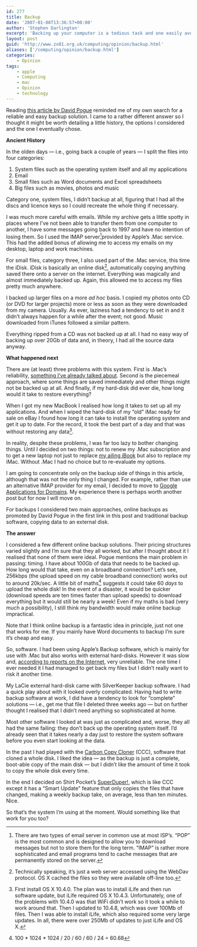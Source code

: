 ```yaml
---
id: 277
title: Backup
date: '2007-01-08T13:36:57+00:00'
author: 'Stephen Darlington'
excerpt: 'Backing up your computer is a tedious task and one easily avoided until that day when your machine won''t start. Hoping to forestall the inevitable I re-evaluate my options.'
layout: post
guid: 'http://www.zx81.org.uk/computing/opinion/backup.html'
aliases: ['/computing/opinion/backup.html']
categories:
    - Opinion
tags:
    - apple
    - Computing
    - mac
    - Opinion
    - technology
---
```


Reading [this article by David Pogue](http://www.nytimes.com/2007/01/04/technology/04pogue.html?ex=1168664400&en=0698b30749aa2dfb&ei=5070&emc=eta1 "Fewer Excuses for Not Doing a PC Backup") reminded me of my own search for a reliable and easy backup solution. I came to a rather different answer so I thought it might be worth detailing a little history, the options I considered and the one I eventually chose.

**Ancient History**

In the olden days — i.e., going back a couple of years — I split the files into four categories:

1. System files such as the operating system itself and all my applications
2. Email
3. Small files such as Word documents and Excel spreadsheets
4. Big files such as movies, photos and music

Category one, system files, I didn’t backup at all, figuring that I had all the discs and licence keys so I could recreate the whole thing if necessary.

I was much more careful with emails. While my archive gets a little spotty in places where I’ve not been able to transfer them from one computer to another, I have some messages going back to 1997 and have no intention of losing them. So I used the IMAP server[^1]provided by Apple’s .Mac service. This had the added bonus of allowing me to access my emails on my desktop, laptop and work machines.

For small files, category three, I also used part of the .Mac service, this time the iDisk. iDisk is basically an online disk[^2], automatically copying anything saved there onto a server on the internet. Everything was magically and almost immediately backed up. Again, this allowed me to access my files pretty much anywhere.

I backed up larger files on a more *ad hoc* basis. I copied my photos onto CD (or DVD for larger projects) more or less as soon as they were downloaded from my camera. Usually. As ever, laziness had a tendency to set in and it didn’t always happen for a while after the event; not good. Music downloaded from iTunes followed a similar pattern.

Everything ripped from a CD was not backed up at all. I had no easy way of backing up over 20Gb of data and, in theory, I had all the source data anyway.

**What happened next**

There are (at least) three problems with this system. First is .Mac’s reliability, [something I’ve already talked about](/computing/opinion/mac-defection.html ".Mac reliability"). Second is the piecemeal approach, where some things are saved immediately and other things might not be backed up at all. And finally, if my hard-disk did ever die, how long would it take to restore everything?

When I got my new MacBook I realised how long it takes to set up all my applications. And when I wiped the hard-disk of my “old” iMac ready for sale on eBay I found how long it can take to install the operating system and get it up to date. For the record, it took the best part of a day and that was without restoring any data[^3].

In reality, despite these problems, I was far too lazy to bother changing things. Until I decided on two things: not to renew my .Mac subscription and to get a new laptop not just to replace [my ailing iBook](/blog/rip.html "Obituary for my iBook") but also to replace my iMac. Without .Mac I had no choice but to re-evaluate my options.

I am going to concentrate only on the backup side of things in this article, although that was not the only thing I changed. For example, rather than use an alternative IMAP provider for my email, I decided to move to [Google Applications for Domains](http://www.google.com/a/ "Google Apps"). My experience there is perhaps worth another post but for now I will move on.

For backups I considered two main approaches, online backups as promoted by David Pogue in the first link in this post and traditional backup software, copying data to an external disk.

**The answer**

I considered a few different online backup solutions. Their pricing structures varied slightly and I’m sure that they all worked, but after I thought about it I realised that none of them were ideal. Pogue mentions the main problem in passing: timing. I have about 100Gb of data that needs to be backed up. How long would that take, even on a broadband connection? Let’s see, 256kbps (the upload speed on my cable broadband connection) works out to around 20k/sec. A little bit of maths[^4] suggests it could take 60 *days* to upload the whole disk! In the event of a disaster, it would be quicker (download speeds are ten times faster than upload speeds) to download everything but it would still be nearly a week! Even if my maths is bad (very much a possibility), I still think my bandwidth would make online backup impractical.

Note that I think online backup is a fantastic idea in principle, just not one that works for me. If you mainly have Word documents to backup I’m sure it’s cheap and easy.

So, software. I had been using Apple’s Backup software, which is mainly for use with .Mac but also works with external hard-disks. However it was slow and, [according to reports on the Internet](http://chriswjohnson.blogspot.com/2006/11/apples-backup-3-hopeless-junk.html "Apple Backup is hopeless junk"), very unreliable. The one time I ever needed it I had managed to get back my files but I didn’t really want to risk it another time.

My LaCie external hard-disk came with SilverKeeper backup software. I had a quick play about with it looked overly complicated. Having had to write backup software at work, I did have a tendency to look for “complete” solutions — i.e., get me that file I deleted three weeks ago — but on further thought I realised that I didn’t need anything so sophisticated at home.

Most other software I looked at was just as complicated and, worse, they all had the same failing: they don’t back up the operating system itself. I’d already seen that it takes nearly a day just to restore the system software before you even start looking at the data.

In the past I had played with the [Carbon Copy Cloner](http://www.bombich.com/software/ccc.html) (CCC), software that cloned a whole disk. I liked the idea — as the backup is just a complete, boot-able copy of the main disk — but I didn’t like the amount of time it took to copy the whole disk every time.

In the end I decided on Shirt Pocket’s [SuperDuper!](http://www.shirt-pocket.com/SuperDuper/ "SuperDuper! backup software"), which is like CCC except it has a “Smart Update” feature that only copies the files that have changed, making a weekly backup take, on average, less than ten minutes. Nice.

So that’s the system I’m using at the moment. Would something like that work for you too?
[^1]: There are two types of email server in common use at most ISP’s. “POP” is the most common and is designed to allow you to download messages but not to store them for the long term. “IMAP” is rather more sophisticated and email programs tend to cache messages that are permanently stored on the server.
[^2]: Technically speaking, it’s just a web server accessed using the WebDav protocol. OS X cached the files so they were available off-line too.
[^3]: First install OS X 10.4.0. The plan was to install iLife and then run software update, but iLife required OS X 10.4.3. Unfortunately, one of the problems with 10.4.0 was that WiFi didn’t work so it took a while to work around that. Then I updated to 10.4.8, which was over 100Mb of files. Then I was able to install iLife, which also required some very large updates. In all, there were over 250Mb of updates to just iLife and OS X.
[^4]: 100 \* 1024 \* 1024 / 20 / 60 / 60 / 24 = 60.68
